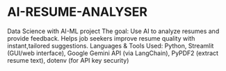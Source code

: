 # AI-RESUME-ANALYSER
Data Science with AI-ML project
 The goal: Use AI to analyze resumes and provide feedback. Helps job seekers improve resume quality with instant,tailored suggestions.
 Languages & Tools Used:
 Python, Streamlit (GUI/web interface), Google Gemini API (via LangChain), PyPDF2 (extract resume text), dotenv (for API key security)
